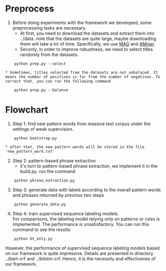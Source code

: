 # Preprocess
1. Before doing experiments with the framework we developed, some preprocessing tasks are necessary.  
    * At first, you need to download the datasets and extract them into ../data. note that the datasets 
are quite large, maybe downloading them will take a lot of time. Specifically, we use [MAG](https://academicgraphv2.blob.core.windows.net/oag/mag/paper/mag_papers_0.zip) and [AMiner](https://lfs.aminer.cn/lab-datasets/citation/dblp.v10.zip)
    * Seconly, in order to improve robustness, we need to select titles randomly from the datasets.
```
    python prep.py --select
```
    * Sometimes, titles selected from the datasets are not unbalaced. It means the number of positives is far from the number of negatives. To correct that, you can run the following command
```
    python prep.py --balance
```

# Flowchart
1. Step 1: find new pattern words from massive text corpus under the settings of weak supervision.  
```
    python bootstrap.py
```
    * after that, the new pattern words will be stored in the file 'new_pattern_word.txt'
2. Step 2: pattern-based phrase extraction  
    * it's turn to pattern-based phrase extraction, we implement it in the build.py. run the command
```
    python phrase_extraction.py
```
3. Step 3: generate data with labels according to the overall pattern words and phrases returned 
by previous two steps  
```
    python generate_data.py
```

4. Step 4: train supervised sequence labeling models.  
For comparisons, the labeling model relying only on patterns or rules is implemented. The performance is unsatisfactory. You can run this command to see the results
```
    python bt_only.py
```
However, the performance of supervised sequence labeling models based on our framework is quite impressive. Details are presented in directory ../bert-crf and ../bilstm-crf. Hence, it is the 
necessity and effectivenes of our framework. 
